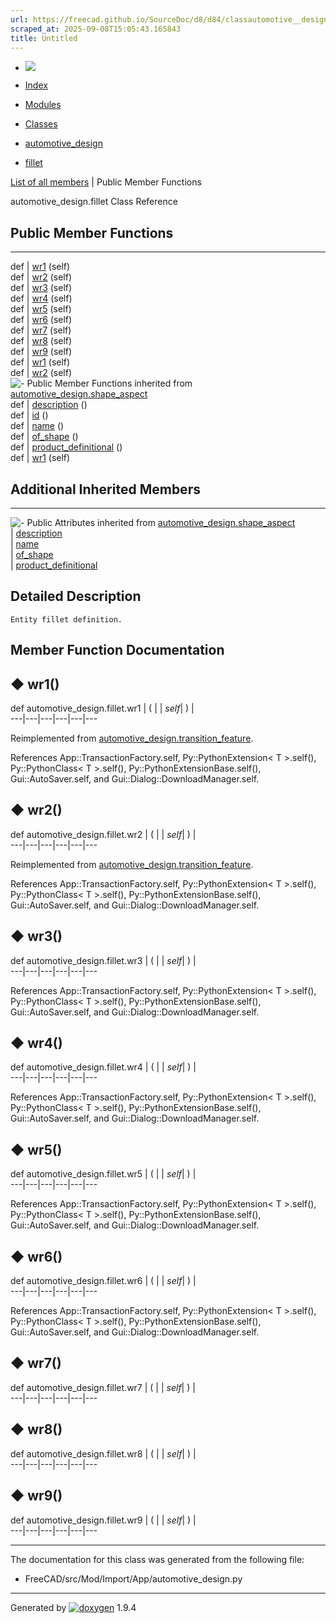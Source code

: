 ```yaml
---
url: https://freecad.github.io/SourceDoc/d8/d84/classautomotive__design_1_1fillet.html
scraped_at: 2025-09-08T15:05:43.165843
title: Untitled
---
```


  * [ ![](https://www.freecad.org/svg/logo-freecad.svg) ](https://freecadweb.org "FreeCAD")
  * [Index](../../index.html "Index")
  * [Modules](../../modules.html "Modules list")
  * [Classes](../../annotated.html "Annotated list")

  * [automotive_design](../../d4/ddf/namespaceautomotive__design.html)
  * [fillet](../../d8/d84/classautomotive__design_1_1fillet.html)

[List of all members](../../de/d30/classautomotive__design_1_1fillet-members.html) | Public Member Functions

automotive_design.fillet Class Reference

##  Public Member Functions  
  
---  
def | [wr1](../../d8/d84/classautomotive__design_1_1fillet.html#a034c70700a79712b448de0a06f940ccd) (self)  
def | [wr2](../../d8/d84/classautomotive__design_1_1fillet.html#a284b893c54bad61fa85a9c3e4759d6b4) (self)  
def | [wr3](../../d8/d84/classautomotive__design_1_1fillet.html#a5d47bb424b73ec08b0c1fa0cfc96b16a) (self)  
def | [wr4](../../d8/d84/classautomotive__design_1_1fillet.html#a9ddbf219b23dbaac7928a3d6e8265cf3) (self)  
def | [wr5](../../d8/d84/classautomotive__design_1_1fillet.html#acd46f3f3ae106038ae3bb9de259c2984) (self)  
def | [wr6](../../d8/d84/classautomotive__design_1_1fillet.html#ae9f9c73a2dc00c9c3038caf95e68ca5f) (self)  
def | [wr7](../../d8/d84/classautomotive__design_1_1fillet.html#ade777022ce9633ab9375bc5c0477f95a) (self)  
def | [wr8](../../d8/d84/classautomotive__design_1_1fillet.html#a26447e807dcc51ff9cb0bdc2bc0d5db4) (self)  
def | [wr9](../../d8/d84/classautomotive__design_1_1fillet.html#aa25ed9a13ddeb354b1572b1821160dbd) (self)  
def | [wr1](../../d4/dfd/classautomotive__design_1_1transition__feature.html#a0db97f5bab89fab3ccb48114277d9ebc) (self)  
def | [wr2](../../d4/dfd/classautomotive__design_1_1transition__feature.html#a1191aba621e2688cfdf31c67c8102430) (self)  
![-](../../closed.png) Public Member Functions inherited from
[automotive_design.shape_aspect](../../d5/d43/classautomotive__design_1_1shape__aspect.html)  
def | [description](../../d5/d43/classautomotive__design_1_1shape__aspect.html#a2d3cbacdee4b4a23c48e6e8682be5097) ()  
def | [id](../../d5/d43/classautomotive__design_1_1shape__aspect.html#a908575200aa127fee70d8efefc5ff7b2) ()  
def | [name](../../d5/d43/classautomotive__design_1_1shape__aspect.html#a3497533cc144728ba5eaedf0d315ef72) ()  
def | [of_shape](../../d5/d43/classautomotive__design_1_1shape__aspect.html#a4369599788e3702c80ccf6a2ed9d81fc) ()  
def | [product_definitional](../../d5/d43/classautomotive__design_1_1shape__aspect.html#ae2d34da10e91db476c7445b2525172d4) ()  
def | [wr1](../../d5/d43/classautomotive__design_1_1shape__aspect.html#afaf0ba0242d7b61388638ad5968f48f8) (self)  
  
##  Additional Inherited Members  
  
---  
![-](../../closed.png) Public Attributes inherited from
[automotive_design.shape_aspect](../../d5/d43/classautomotive__design_1_1shape__aspect.html)  
|
[description](../../d5/d43/classautomotive__design_1_1shape__aspect.html#afbfbbcdbba354ef8f47480a40487c967)  
|
[name](../../d5/d43/classautomotive__design_1_1shape__aspect.html#a9f75336c7a542a886597e5c1f97e40a8)  
|
[of_shape](../../d5/d43/classautomotive__design_1_1shape__aspect.html#a8968baa97d9b01370bd48e9b013a9b5f)  
|
[product_definitional](../../d5/d43/classautomotive__design_1_1shape__aspect.html#a74f491d0f946e301a43bc04dc72dfd20)  
  
## Detailed Description

    
    
    Entity fillet definition.

## Member Function Documentation

## ◆ wr1()

def automotive_design.fillet.wr1  | ( |  | _self_| ) |   
---|---|---|---|---|---  
  
Reimplemented from
[automotive_design.transition_feature](../../d4/dfd/classautomotive__design_1_1transition__feature.html#a0db97f5bab89fab3ccb48114277d9ebc).

References App::TransactionFactory.self, Py::PythonExtension< T >.self(),
Py::PythonClass< T >.self(), Py::PythonExtensionBase.self(),
Gui::AutoSaver.self, and Gui::Dialog::DownloadManager.self.

## ◆ wr2()

def automotive_design.fillet.wr2  | ( |  | _self_| ) |   
---|---|---|---|---|---  
  
Reimplemented from
[automotive_design.transition_feature](../../d4/dfd/classautomotive__design_1_1transition__feature.html#a1191aba621e2688cfdf31c67c8102430).

References App::TransactionFactory.self, Py::PythonExtension< T >.self(),
Py::PythonClass< T >.self(), Py::PythonExtensionBase.self(),
Gui::AutoSaver.self, and Gui::Dialog::DownloadManager.self.

## ◆ wr3()

def automotive_design.fillet.wr3  | ( |  | _self_| ) |   
---|---|---|---|---|---  
  
References App::TransactionFactory.self, Py::PythonExtension< T >.self(),
Py::PythonClass< T >.self(), Py::PythonExtensionBase.self(),
Gui::AutoSaver.self, and Gui::Dialog::DownloadManager.self.

## ◆ wr4()

def automotive_design.fillet.wr4  | ( |  | _self_| ) |   
---|---|---|---|---|---  
  
References App::TransactionFactory.self, Py::PythonExtension< T >.self(),
Py::PythonClass< T >.self(), Py::PythonExtensionBase.self(),
Gui::AutoSaver.self, and Gui::Dialog::DownloadManager.self.

## ◆ wr5()

def automotive_design.fillet.wr5  | ( |  | _self_| ) |   
---|---|---|---|---|---  
  
References App::TransactionFactory.self, Py::PythonExtension< T >.self(),
Py::PythonClass< T >.self(), Py::PythonExtensionBase.self(),
Gui::AutoSaver.self, and Gui::Dialog::DownloadManager.self.

## ◆ wr6()

def automotive_design.fillet.wr6  | ( |  | _self_| ) |   
---|---|---|---|---|---  
  
References App::TransactionFactory.self, Py::PythonExtension< T >.self(),
Py::PythonClass< T >.self(), Py::PythonExtensionBase.self(),
Gui::AutoSaver.self, and Gui::Dialog::DownloadManager.self.

## ◆ wr7()

def automotive_design.fillet.wr7  | ( |  | _self_| ) |   
---|---|---|---|---|---  
  
## ◆ wr8()

def automotive_design.fillet.wr8  | ( |  | _self_| ) |   
---|---|---|---|---|---  
  
## ◆ wr9()

def automotive_design.fillet.wr9  | ( |  | _self_| ) |   
---|---|---|---|---|---  
  
* * *

The documentation for this class was generated from the following file:

  * FreeCAD/src/Mod/Import/App/automotive_design.py

* * *

Generated by
[![doxygen](../../doxygen.svg)](https://www.doxygen.org/index.html) 1.9.4

